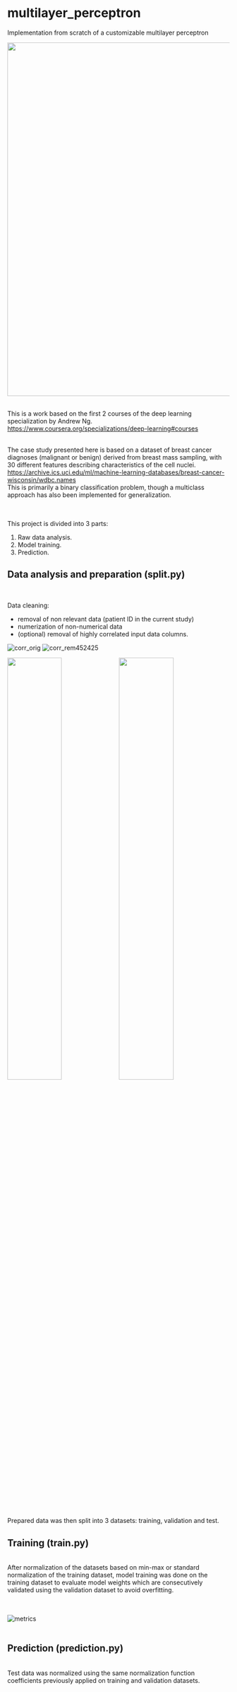 # multilayer_perceptron
Implementation from scratch of a customizable multilayer perceptron

<img src="https://github.com/user-attachments/assets/fef334da-4ab0-4ff3-8cac-82021430f463" width="800">
<br /><br />

This is a work based on the first 2 courses of the deep learning specialization by Andrew Ng.<br>
https://www.coursera.org/specializations/deep-learning#courses
<br /><br />

The case study presented here is based on a dataset of breast cancer diagnoses (malignant or benign) derived from breast mass sampling, with 30 different features describing characteristics of the cell nuclei.<br>
https://archive.ics.uci.edu/ml/machine-learning-databases/breast-cancer-wisconsin/wdbc.names
<br>
This is primarily a binary classification problem, though a multiclass approach has also been implemented for generalization.<br>
<br /><br />

This project is divided into 3 parts:<br>
1. Raw data analysis.<br>
2. Model training.<br>
3. Prediction.<br>

## Data analysis and preparation (split.py)
<br />

Data cleaning:
- removal of non relevant data (patient ID in the current study)
- numerization of non-numerical data
- (optional) removal of highly correlated input data columns.

![corr_orig](https://github.com/user-attachments/assets/9a4062c5-953e-48ce-a40a-00279926d164)
![corr_rem452425](https://github.com/user-attachments/assets/48418179-3325-40a4-9ce7-10e2f65ea554)


<img src="https://github.com/user-attachments/assets/9a4062c5-953e-48ce-a40a-00279926d164" width="49.5%"> <img src="https://github.com/user-attachments/assets/48418179-3325-40a4-9ce7-10e2f65ea554" width="49.5%">

Prepared data was then split into 3 datasets: training, validation and test.

## Training (train.py)
<br />
After normalization of the datasets based on min-max or standard normalization of the training dataset, model training was done on the training dataset to evaluate model weights which are consecutively validated using the validation dataset to avoid overfitting.

<br /><br />
![metrics](https://github.com/user-attachments/assets/e15522cd-c27c-4db7-baee-b8d4ff5372c8)
<br /><br />


## Prediction (prediction.py)
<br />
Test data was normalized using the same normalization function coefficients previously applied on training and validation datasets.
